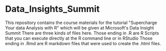 # Data_Insights_Summit
This repository contains the course materials for the tutorial "Supercharge Your data Analysis with R" which will be given at Microsoft's Data Insight Summit 
There are three kinds of files here.
Those ending in .R are R Scripts that you can execute directly at the R command line or in RStudio
Those ending in .Rmd are R markdown files that were used to create the .html files.
